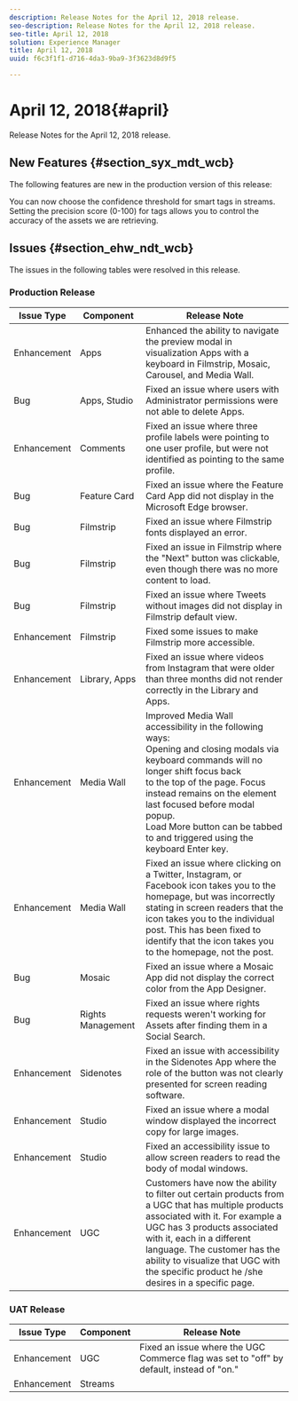 ```yaml
---
description: Release Notes for the April 12, 2018 release.
seo-description: Release Notes for the April 12, 2018 release.
seo-title: April 12, 2018
solution: Experience Manager
title: April 12, 2018
uuid: f6c3f1f1-d716-4da3-9ba9-3f3623d8d9f5

---
```


# April 12, 2018{#april}

Release Notes for the April 12, 2018 release.

## New Features {#section_syx_mdt_wcb}

The following features are new in the production version of this release:

You can now choose the confidence threshold for smart tags in streams. Setting the precision score (0-100) for tags allows you to control the accuracy of the assets we are retrieving.

## Issues {#section_ehw_ndt_wcb}

The issues in the following tables were resolved in this release.

### Production Release

|Issue Type|Component|Release Note|
|--- |--- |--- |
|Enhancement|Apps|Enhanced the ability to navigate the preview modal in visualization Apps with a keyboard in Filmstrip, Mosaic, Carousel, and Media Wall.|
|Bug|Apps, Studio|Fixed an issue where users with Administrator permissions were not able to delete Apps.|
|Enhancement|Comments|Fixed an issue where three profile labels were pointing to one user profile, but were not identified as pointing to the same profile.|
|Bug|Feature Card|Fixed an issue where the Feature Card App did not display in the Microsoft Edge browser.|
|Bug|Filmstrip|Fixed an issue where Filmstrip fonts displayed an error.|
|Bug|Filmstrip|Fixed an issue in Filmstrip where the "Next" button was clickable, even though there was no more content to load.|
|Bug|Filmstrip|Fixed an issue where Tweets without images did not display in Filmstrip default view.|
|Enhancement|Filmstrip|Fixed some issues to make Filmstrip more accessible.|
|Enhancement|Library, Apps|Fixed an issue where videos from Instagram that were older than three months did not render correctly in the Library and Apps.|
|Enhancement|Media Wall|Improved Media Wall accessibility in the following ways: <br>Opening and closing modals via keyboard commands will no longer shift focus back<br>to the top of the page. Focus instead remains on the element last focused before modal popup.  <br>Load More button can be tabbed to and triggered using the keyboard Enter key.|
|Enhancement|Media Wall|Fixed an issue where clicking on a Twitter, Instagram, or Facebook icon takes you to the homepage, but was incorrectly stating in screen readers that the icon takes you to the individual post. This has been fixed to identify that the icon takes you to the homepage, not the post.|
|Bug|Mosaic|Fixed an issue where a Mosaic App did not display the correct color from the App Designer.|
|Bug|Rights Management|Fixed an issue where rights requests weren't working for Assets after finding them in a Social Search.|
|Enhancement|Sidenotes|Fixed an issue with accessibility in the Sidenotes App where the role of the button was not clearly presented for screen reading software.|
|Enhancement|Studio|Fixed an issue where a modal window displayed the incorrect copy for large images.|
|Enhancement|Studio|Fixed an accessibility issue to allow screen readers to read the body of modal windows.|
|Enhancement|UGC|Customers have now the ability to filter out certain products from a UGC that has multiple products associated with it. For example a UGC has 3 products associated with it, each in a different language. The customer has the ability to visualize that UGC with the specific product he /she desires in a specific page.|




### UAT Release

|  **Issue Type** | **Component** | **Release Note** |
|---|---|---|
|  Enhancement | UGC | Fixed an issue where the UGC Commerce flag was set to "off" by default, instead of "on." |
|  Enhancement | Streams | |

